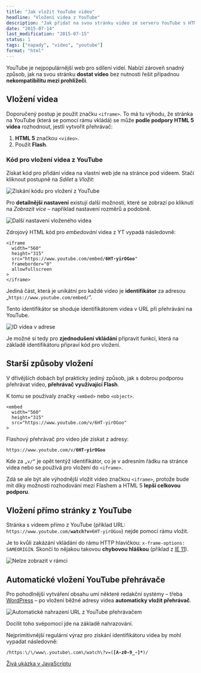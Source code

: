 ```yaml
---
title: "Jak vložit YouTube video"
headline: "Vložení videa z YouTube"
description: "Jak přidat na svou stránku video ze serveru YouTube s HTML 5 přehrávačem."
date: "2015-07-14"
last_modification: "2015-07-15"
status: 1
tags: ["napady", "video", "youtube"]
format: "html"
---
```


<p>YouTube je nejpopulárnější web pro sdílení videí. Nabízí zároveň snadný způsob, jak na svou stránku <b>dostat video</b> bez nutnosti řešit případnou <b>nekompatibilitu mezi prohlížeči</b>.</p>



<h2 id="vlozit">Vložení videa</h2>

<p>Doporučený postup je použít značku <code>&lt;iframe></code>. To má tu výhodu, že stránka na YouTube (která se pomocí rámu vkládá) se může <b>podle podpory HTML 5 videa</b> rozhodnout, jestli vytvořit přehrávač:</p>

<ol>
  <li><b>HTML 5</b> značkou <code>&lt;video></code>.</li>  
  <li>Použít <b>Flash</b>.</li>
</ol>


<h3 id="youtube">Kód pro vložení videa z YouTube</h3>

<p>Získat kód pro přidání videa na vlastní web jde na stránce pod videem. Stačí kliknout postupně na <i>Sdílet</i> a <i>Vložit</i>:</p>

<p><img src="/files/youtube-vlozit/vlozit.png" alt="Získání kódu pro vložení z YouTube" class="border"></p>


















<p>Pro <b>detailnější nastavení</b> existují další možnosti, které se zobrazí po kliknutí na <i>Zobrazit více</i> – například nastavení rozměrů a podobně.</p>


<p><img src="/files/youtube-vlozit/dalsi-nastaveni.png" alt="Další nastavení vloženého videa" class="border"></p>









<p>Zdrojový HTML kód pro <i>embedování</i> videa z YT vypadá následovně:</p>

<pre><code>&lt;iframe 
  width="560" 
  height="315" 
  src="https://www.youtube.com/embed/<b>6HT-yirOGoo</b>" 
  frameborder="0" 
  allowfullscreen
>
&lt;/iframe></code></pre>









<p>Jediná část, která je unikátní pro každé video je <b>identifikátor</b> za adresou „<code>https://www.youtube.com/embed/</code>“.</p>

<p>Tento identifikátor se shoduje identifikátorem videa v URL při přehrávání na YouTube.</p>

<p><img src="/files/youtube-vlozit/identifikator.png" alt="ID videa v adrese" class="border"></p>









<p>Je možné si tedy pro <b>zjednodušení vkládání</b> připravit funkci, která na základě identifikátoru připraví kód pro vložení.</p>


<h2 id="starsi">Starší způsoby vložení</h2>

<p>V dřívějších dobách byl prakticky jediný způsob, jak s dobrou podporou přehrávat video, <b>přehrávač využívající Flash</b>.</p>

<p>K tomu se používaly značky <code>&lt;embed></code> nebo <code>&lt;object></code>.</p>

<pre><code>&lt;embed 
  width="560" 
  height="315" 
  src="https://www.youtube.com/v/6HT-yirOGoo"
></code></pre>






<p>Flashový přehrávač pro video jde získat z adresy:</p>

<pre><code>https://www.youtube.com/v/<b>6HT-yirOGoo</b></code></pre>


<p>Kde za <code>„v/“</code> je opět tentýž identifikátor, co je v adresním řádku na stránce videa nebo se používá pro vložení do <code>&lt;iframe></code>.</p>

<p>Zdá se ale být ale výhodnější vložit video značkou <code>&lt;iframe></code>, protože bude mít díky možnosti rozhodování mezi Flashem a HTML 5 <b>lepší celkovou podporu</b>.</p>






<h2 id="stranka">Vložení přímo stránky z YouTube</h2>

<p>Stránka s videem přímo z YouTube (příklad URL: <code>https://www.youtube.com/<b>watch?v=</b>6HT-yirOGoo</code>) nejde pomocí rámu vložit.</p>



<p>Je to kvůli zakázání vkládání do rámu HTTP hlavičkou: <code>x-frame-options: SAMEORIGIN</code>. Skončí to nějakou takovou <b>chybovou hláškou</b> (příklad z <a href="/ie11">IE 11</a>).</p>


<p><img src="/files/youtube-vlozit/youtube-same-origin.png" alt="Nelze zobrazit v rámci" class="border"></p>
















<h2 id="prevod">Automatické vložení YouTube přehrávače</h2>

<p>Pro pohodlnější vytváření obsahu umí některé redakční systémy – třeba <a href="/wordpress">WordPress</a> – po vložení běžné adresy videa <b>automaticky vložit přehrávač</b>.</p>

<p><img src="/files/youtube-vlozit/vlozeni-wordpress.gif" alt="Automatické nahrazení URL z YouTube přehrávačem" class="border"></p>


























<p>Docílit toho svépomocí jde na základě nahrazování.</p>

<p>Nejprimitivnější regulární výraz pro získání identifikátoru videa by mohl vypadat následovně:</p>


<pre><code>/https:\/\/www\.youtube\.com\/watch\?v=(<b>[A-z0-9_-]*</b>)/</code></pre>

<p><a href="http://kod.djpw.cz/hfob">Živá ukázka v JavaScriptu</a></p>